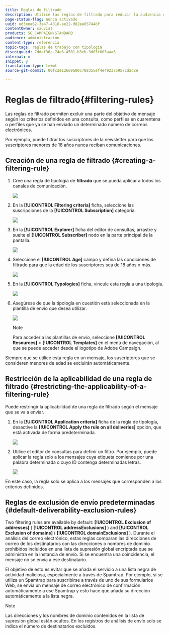 ```yaml
---
title: Reglas de filtrado
description: Utilice las reglas de filtrado para reducir la audiencia de los mensajes.
page-status-flag: nunca activado
uuid: ed3eea62-3a47-4318-ae22-d82aa857448f
contentOwner: sauviat
products: SG_CAMPAIGN/STANDARD
audience: administración
content-type: referencia
topic-tags: reglas de trabajo con tipología
discoiquuid: 7ddaf36c-74e6-4501-b3eb-3d03f005aaa6
internal: n
snippet: y
translation-type: tm+mt
source-git-commit: 00fc2e12669a00c788355ef4e492375957cdad2e

---
```



# Reglas de filtrado{#filtering-rules}

Las reglas de filtrado permiten excluir una parte del objetivo de mensaje según los criterios definidos en una consulta, como perfiles en cuarentena o perfiles que ya se han enviado un determinado número de correos electrónicos.

Por ejemplo, puede filtrar los suscriptores de la newsletter para que los suscriptores menores de 18 años nunca reciban comunicaciones.

## Creación de una regla de filtrado {#creating-a-filtering-rule}

1. Cree una regla de tipología de **filtrado** que se pueda aplicar a todos los canales de comunicación.

   ![](assets/typology_create-rule.png)

1. En la **[!UICONTROL Filtering criteria]** ficha, seleccione las suscripciones de la **[!UICONTROL Subscription]** categoría.

   ![](assets/typology_create-rule-subscription.png)

1. En la **[!UICONTROL Explorer]** ficha del editor de consultas, arrastre y suelte el **[!UICONTROL Subscriber]** nodo en la parte principal de la pantalla.

   ![](assets/typology_create-rule-subscriber.png)

1. Seleccione el **[!UICONTROL Age]** campo y defina las condiciones de filtrado para que la edad de los suscriptores sea de 18 años o más.

   ![](assets/typology_create-rule-age.png)

1. En la **[!UICONTROL Typologies]** ficha, vincule esta regla a una tipología.

   ![](assets/typology_create-rule-typology.png)

1. Asegúrese de que la tipología en cuestión está seleccionada en la plantilla de envío que desea utilizar.

   ![](assets/typology_template.png)

   >[!NOTE]
   >
   >Para acceder a las plantillas de envío, seleccione **[!UICONTROL Resources]** &gt; **[!UICONTROL Templates]** en el menú de navegación, al que se puede acceder desde el logotipo de Adobe Campaign.

Siempre que se utilice esta regla en un mensaje, los suscriptores que se consideren menores de edad se excluirán automáticamente.

## Restricción de la aplicabilidad de una regla de filtrado {#restricting-the-applicability-of-a-filtering-rule}

Puede restringir la aplicabilidad de una regla de filtrado según el mensaje que se va a enviar.

1. En la **[!UICONTROL Application criteria]** ficha de la regla de tipología, desactive la **[!UICONTROL Apply the rule on all deliveries]** opción, que está activada de forma predeterminada.

   ![](assets/typology_limit.png)

1. Utilice el editor de consultas para definir un filtro. Por ejemplo, puede aplicar la regla solo a los mensajes cuya etiqueta comience por una palabra determinada o cuyo ID contenga determinadas letras.

   ![](assets/typology_limit-rule.png)

En este caso, la regla solo se aplica a los mensajes que corresponden a los criterios definidos.

## Reglas de exclusión de envío predeterminadas {#default-deliverability-exclusion-rules}

Two filtering rules are available by default: **[!UICONTROL Exclusion of addresses]** ( **[!UICONTROL addressExclusions]** ) and **[!UICONTROL Exclusion of domains]** ( **[!UICONTROL domainExclusions]** ). Durante el análisis del correo electrónico, estas reglas comparan las direcciones de correo de los destinatarios con las direcciones o nombres de dominio prohibidos incluidos en una lista de supresión global encriptada que se administra en la instancia de envío. Si se encuentra una coincidencia, el mensaje no se envía a ese destinatario.

El objetivo de esto es evitar que se añada el servicio a una lista negra de actividad maliciosa, especialmente a través de Spamtrap. Por ejemplo, si se utiliza un Spamtrap para suscribirse a través de uno de sus formularios Web, se envía un mensaje de correo electrónico de confirmación automáticamente a ese Spamtrap y esto hace que añada su dirección automáticamente a la lista negra.

>[!NOTE]
>
>Las direcciones y los nombres de dominio contenidos en la lista de supresión global están ocultos. En los registros de análisis de envío solo se indica el número de destinatarios excluidos.

